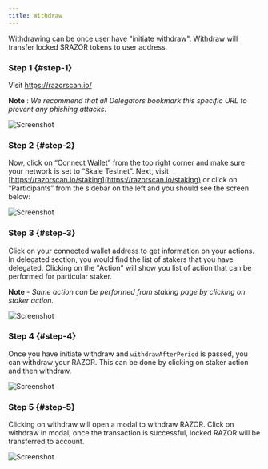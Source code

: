 ```yaml
---
title: Withdraw
---
```


Withdrawing can be once user have "initiate withdraw". Withdraw will transfer locked $RAZOR tokens to user address.

### Step 1 {#step-1}

Visit <https://razorscan.io/>

**Note** : _We recommend that all Delegators bookmark this specific URL to prevent any phishing attacks_.

![Screenshot](/img/1.png)

### Step 2 {#step-2}

Now, click on “Connect Wallet” from the top right corner and make sure your network is set to “Skale Testnet”. Next, visit [https://razorscan.io/staking](https://razorscan.io/staking) or click on “Participants” from the sidebar on the left and you should see the screen below:

![Screenshot](/img/2.png)

### Step 3 {#step-3}

Click on your connected wallet address to get information on your actions. In delegated section, you would find the list of stakers that you have delegated. Clicking on the "Action" will show you list of action that can be performed for particular staker.

**Note** - _Same action can be performed from staking page by clicking on staker action._

![Screenshot](/img/7.png)

### Step 4 {#step-4}

Once you have initiate withdraw and `withdrawAfterPeriod` is passed, you can withdraw your RAZOR. This can be done by clicking on staker action and then withdraw.

![Screenshot](/img/16.png)

### Step 5 {#step-5}

Clicking on withdraw will open a modal to withdraw RAZOR. Click on withdraw in modal, once the transaction is successful, locked RAZOR will be transferred to account.

![Screenshot](/img/17.png)
